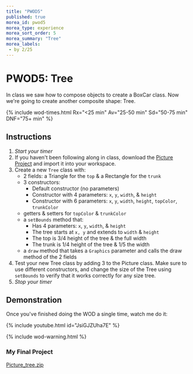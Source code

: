 ```yaml
---
title: "PWOD5"
published: true
morea_id: pwod5
morea_type: experience
morea_sort_order: 5
morea_summary: "Tree"
morea_labels:
 - by 2/25
---
```


# PWOD5: Tree

In class we saw how to compose objects to create a BoxCar class. Now we're going to create another composite shape: Tree.

{% include wod-times.html Rx="<25 min" Av="25-50 min" Sd="50-75 min" DNF="75+ min" %}

## Instructions

1. *Start your timer* 
1. If you haven't been following along in class, download the [Picture Project](Picture_starter.zip) and import it into your workspace.
1. Create a new `Tree` class with:
    * 2 fields: a Triangle for the `top` & a Rectangle for the `trunk`
    * 3 constructors:
        * Default constructor (no parameters)
        * Constructor with 4 parameters: `x`, `y`, `width`, & `height`
        * Constructor with 6 parameters: `x`, `y`, `width`, `height`, `topColor`, `trunkColor`
    * getters & setters for `topColor` & `trunkColor`
    * a `setBounds` method that:
        * Has 4 parameters: `x`, `y`, `width`, & `height`
        * The tree starts at `x, y` and extends to `width` & `height`
        * The top is 3/4 height of the tree & the full width
        * The trunk is 1/4 height of the tree & 1/5 the width
     * a `draw` method that takes a `Graphics` parameter and calls the draw method of the 2 fields
1. Test your new Tree class by adding 3 to the Picture class. Make sure to use different constructors, and change the size of the Tree using `setBounds` to verify that it works correctly for any size tree.
1. *Stop your timer*

## Demonstration

<!--*Coming soon...*-->

Once you've finished doing the WOD a single time, watch me do it:

{% include youtube.html id="JsiGJZUha7E" %}

{% include wod-warning.html %}

### My Final Project

[Picture_tree.zip](Picture_tree.zip)